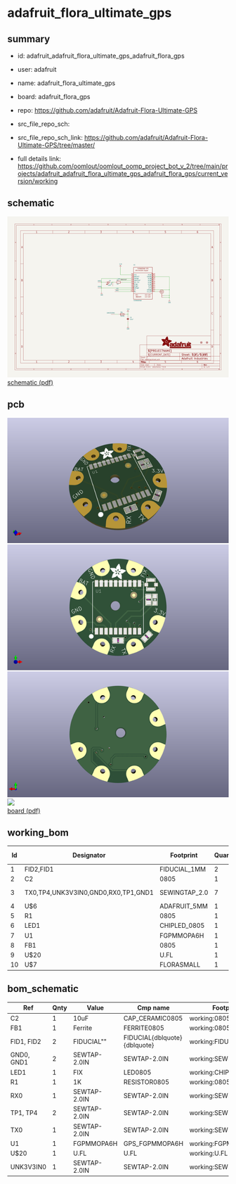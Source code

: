 # adafruit_flora_ultimate_gps
 
## summary 
* id: adafruit_adafruit_flora_ultimate_gps_adafruit_flora_gps
* user: adafruit
* name: adafruit_flora_ultimate_gps
* board: adafruit_flora_gps
* repo: https://github.com/adafruit/Adafruit-Flora-Ultimate-GPS



* src_file_repo_sch: 
* src_file_repo_sch_link: https://github.com/adafruit/Adafruit-Flora-Ultimate-GPS/tree/master/
* full details link: https://github.com/oomlout/oomlout_oomp_project_bot_v_2/tree/main/projects/adafruit_adafruit_flora_ultimate_gps_adafruit_flora_gps/current_version/working  

## schematic  
![](working_schematic_600.png)  
[schematic (pdf)](working_schematic.pdf)  

## pcb  
![](working_3d_600.png) 
![](working_3d_front_600.png)  
![](working_3d_back_600.png)  
![](working_600.png)  
[board (pdf)](working.pdf)  

## working_bom
| Id | Designator | Footprint | Quantity | Designation | Supplier and ref |  | None | 
| --- | --- | --- | --- | --- | --- | --- | --- | 
| 1 | FID2,FID1 | FIDUCIAL_1MM | 2 | FIDUCIAL" |  |  | [''] | 
| 2 | C2 | 0805 | 1 | 10uF |  |  | [''] | 
| 3 | TX0,TP4,UNK3V3IN0,GND0,RX0,TP1,GND1 | SEWINGTAP_2.0 | 7 | SEWTAP-2.0IN |  |  | [''] | 
| 4 | U$6 | ADAFRUIT_5MM | 1 |  |  |  | [''] | 
| 5 | R1 | 0805 | 1 | 1K |  |  | [''] | 
| 6 | LED1 | CHIPLED_0805 | 1 | FIX |  |  | [''] | 
| 7 | U1 | FGPMMOPA6H | 1 | FGPMMOPA6H |  |  | [''] | 
| 8 | FB1 | 0805 | 1 | Ferrite |  |  | [''] | 
| 9 | U$20 | U.FL | 1 | U.FL |  |  | [''] | 
| 10 | U$7 | FLORASMALL | 1 |  |  |  | [''] | 


## bom_schematic
| Ref | Qnty | Value | Cmp name | Footprint | Description | Vendor | DNP | 
| --- | --- | --- | --- | --- | --- | --- | --- | 
| C2 | 1 | 10uF | CAP_CERAMIC0805 | working:0805 |  |  |  | 
| FB1 | 1 | Ferrite | FERRITE0805 | working:0805 |  |  |  | 
| FID1, FID2 | 2 | FIDUCIAL"" | FIDUCIAL{dblquote}{dblquote} | working:FIDUCIAL_1MM |  |  |  | 
| GND0, GND1 | 2 | SEWTAP-2.0IN | SEWTAP-2.0IN | working:SEWINGTAP_2.0 |  |  |  | 
| LED1 | 1 | FIX | LED0805 | working:CHIPLED_0805 |  |  |  | 
| R1 | 1 | 1K | RESISTOR0805 | working:0805 |  |  |  | 
| RX0 | 1 | SEWTAP-2.0IN | SEWTAP-2.0IN | working:SEWINGTAP_2.0 |  |  |  | 
| TP1, TP4 | 2 | SEWTAP-2.0IN | SEWTAP-2.0IN | working:SEWINGTAP_2.0 |  |  |  | 
| TX0 | 1 | SEWTAP-2.0IN | SEWTAP-2.0IN | working:SEWINGTAP_2.0 |  |  |  | 
| U1 | 1 | FGPMMOPA6H | GPS_FGPMMOPA6H | working:FGPMMOPA6H |  |  |  | 
| U$20 | 1 | U.FL | U.FL | working:U.FL |  |  |  | 
| UNK3V3IN0 | 1 | SEWTAP-2.0IN | SEWTAP-2.0IN | working:SEWINGTAP_2.0 |  |  |  | 



